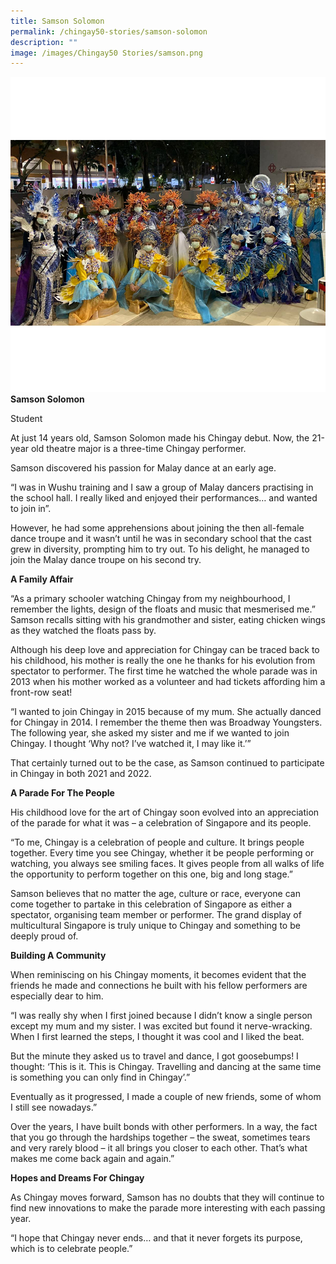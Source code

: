 ```yaml
---
title: Samson Solomon
permalink: /chingay50-stories/samson-solomon
description: ""
image: /images/Chingay50 Stories/samson.png
---
```

![Samson Solomon](/images/Chingay50%20Stories/samson.png)
**Samson Solomon**

Student

At just 14 years old, Samson Solomon made his Chingay debut. Now, the 21-year old theatre major is a three-time Chingay performer.

Samson discovered his passion for Malay dance at an early age. 
  
“I was in Wushu training and I saw a group of Malay dancers practising in the school hall. I really liked and enjoyed their performances… and wanted to join in”.

However, he had some apprehensions about joining the then all-female dance troupe and it wasn’t until he was in secondary school that the cast grew in diversity, prompting him to try out. To his delight, he managed to join the Malay dance troupe on his second try. 

**A Family Affair**

“As a primary schooler watching Chingay from my neighbourhood, I remember the lights, design of the floats and music that mesmerised me.” Samson recalls sitting with his grandmother and sister, eating chicken wings as they watched the floats pass by.

Although his deep love and appreciation for Chingay can be traced back to his childhood, his mother is really the one he thanks for his evolution from spectator to performer. The first time he watched the whole parade was in 2013 when his mother worked as a volunteer and had tickets affording him a front-row seat!

“I wanted to join Chingay in 2015 because of my mum. She actually danced for Chingay in 2014. I remember the theme then was Broadway Youngsters. The following year, she asked my sister and me if we wanted to join Chingay. I thought ‘Why not? I’ve watched it, I may like it.’”

That certainly turned out to be the case, as Samson continued to participate in Chingay in both 2021 and 2022.

**A Parade For The People**

His childhood love for the art of Chingay soon evolved into an appreciation of the parade for what it was – a celebration of Singapore and its people. 

“To me, Chingay is a celebration of people and culture. It brings people together. Every time you see Chingay, whether it be people performing or watching, you always see smiling faces. It gives people from all walks of life the opportunity to perform together on this one, big and long stage.”

Samson believes that no matter the age, culture or race, everyone can come together to partake in this celebration of Singapore as either a spectator, organising team member or performer. The grand display of multicultural Singapore is truly unique to Chingay and something to be deeply proud of. 

**Building A Community**

When reminiscing on his Chingay moments, it becomes evident that the friends he made and connections he built with his fellow performers are especially dear to him.

“I was really shy when I first joined because I didn’t know a single person except my mum and my sister. I was excited but found it nerve-wracking. When I first learned the steps, I thought it was cool and I liked the beat. 

But the minute they asked us to travel and dance, I got goosebumps! I thought: ‘This is it. This is Chingay. Travelling and dancing at the same time is something you can only find in Chingay’.”

Eventually as it progressed, I made a couple of new friends, some of whom I still see nowadays.”

Over the years, I have built bonds with other performers. In a way, the fact that you go through the hardships together – the sweat, sometimes tears and very rarely blood – it all brings you closer to each other. That’s what makes me come back again and again.”

**Hopes and Dreams For Chingay**

As Chingay moves forward, Samson has no doubts that they will continue to find new innovations to make the parade more interesting with each passing year. 

“I hope that Chingay never ends… and that it never forgets its purpose, which is to celebrate people.”